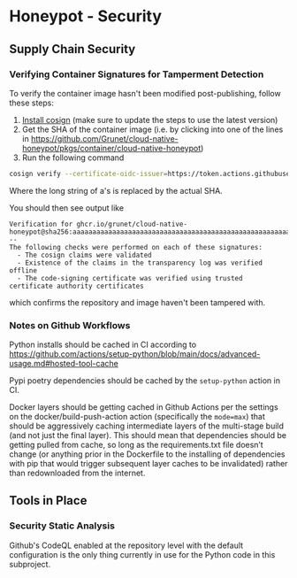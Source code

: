 # Honeypot - Security

## Supply Chain Security

### Verifying Container Signatures for Tamperment Detection

To verify the container image hasn't been modified post-publishing, follow these steps:

1. [Install cosign](https://docs.sigstore.dev/cosign/installation/) (make sure to update the steps to use the latest version)
2. Get the SHA of the container image (i.e. by clicking into one of the lines in https://github.com/Grunet/cloud-native-honeypot/pkgs/container/cloud-native-honeypot)
3. Run the following command

```bash
cosign verify --certificate-oidc-issuer=https://token.actions.githubusercontent.com --certificate-identity=https://github.com/Grunet/cloud-native-honeypot/.github/workflows/release-honeypot.yaml@refs/heads/main ghcr.io/grunet/cloud-native-honeypot@sha256:aaaaaaaaaaaaaaaaaaaaaaaaaaaaaaaaaaaaaaaaaaaaaaaaaaaaaaaaaaaaaaaa
```

Where the long string of a's is replaced by the actual SHA.

You should then see output like 

```
Verification for ghcr.io/grunet/cloud-native-honeypot@sha256:aaaaaaaaaaaaaaaaaaaaaaaaaaaaaaaaaaaaaaaaaaaaaaaaaaaaaaaaaaaaaaaa --
The following checks were performed on each of these signatures:
  - The cosign claims were validated
  - Existence of the claims in the transparency log was verified offline
  - The code-signing certificate was verified using trusted certificate authority certificates
```

which confirms the repository and image haven't been tampered with.

### Notes on Github Workflows

Python installs should be cached in CI according to https://github.com/actions/setup-python/blob/main/docs/advanced-usage.md#hosted-tool-cache

Pypi poetry dependencies should be cached by the `setup-python` action in CI.

Docker layers should be getting cached in Github Actions per the settings on the docker/build-push-action action (specifically the `mode=max`) that should be aggressively caching intermediate layers of the multi-stage build (and not just the final layer). This should mean that dependencies should be getting pulled from cache, so long as the requirements.txt file doesn’t change (or anything prior in the Dockerfile to the installing of dependencies with pip that would trigger subsequent layer caches to be invalidated) rather than redownloaded from the internet.

## Tools in Place

### Security Static Analysis

Github's CodeQL enabled at the repository level with the default configuration is the only thing currently in use for the Python code in this subproject.